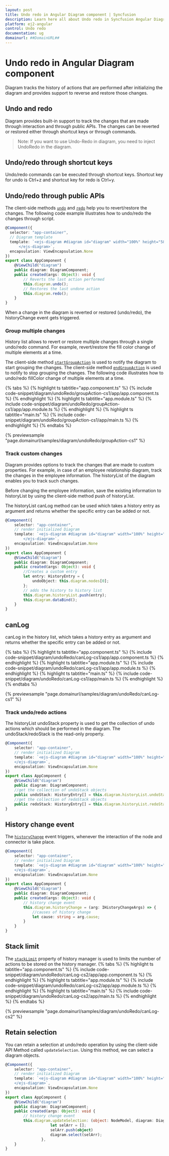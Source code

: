 ```yaml
---
layout: post
title: Undo redo in Angular Diagram component | Syncfusion
description: Learn here all about Undo redo in Syncfusion Angular Diagram component of Syncfusion Essential JS 2 and more.
platform: ej2-angular
control: Undo redo 
documentation: ug
domainurl: ##DomainURL##
---
```


# Undo redo in Angular Diagram component

Diagram tracks the history of actions that are performed after initializing the diagram and provides support to reverse and restore those changes.

## Undo and redo

Diagram provides built-in support to track the changes that are made through interaction and through public APIs. The changes can be reverted or restored either through shortcut keys or through commands.

>Note: If you want to use Undo-Redo in diagram, you need to inject UndoRedo in the diagram.

## Undo/redo through shortcut keys

Undo/redo commands can be executed through shortcut keys. Shortcut key for undo is Ctrl+z and shortcut key for redo is Ctrl+y.

## Undo/redo through public APIs

The client-side methods [`undo`](https://ej2.syncfusion.com/angular/documentation/api/diagram) and [`redo`](https://ej2.syncfusion.com/angular/documentation/api/diagram) help you to revert/restore the changes. The following code example illustrates how to undo/redo the changes through script.

```typescript
@Component({
  selector: "app-container",
  // Diagram template
  template: `<ejs-diagram #diagram id="diagram" width="100%" height="580px"  (created)='created($event)'>
      </ejs-diagram>`,
  encapsulation: ViewEncapsulation.None
})
export class AppComponent {
    @ViewChild("diagram")
    public diagram: DiagramComponent;
    public created(args: Object): void {
        // Reverts the last action performed
        this.diagram.undo();
        // Restores the last undone action
        this.diagram.redo();
    }
}
```

When a change in the diagram is reverted or restored (undo/redo), the historyChange event gets triggered.

### Group multiple changes

History list allows to revert or restore multiple changes through a single undo/redo command. For example, revert/restore the fill color change of multiple elements at a time.

The client-side method [`startGroupAction`](https://ej2.syncfusion.com/angular/documentation/api/diagram) is used to notify the diagram to start grouping the changes. The client-side method [`endGroupAction`](https://ej2.syncfusion.com/angular/documentation/api/diagram) is used to notify to stop grouping the changes. The following code illustrates how to undo/redo fillColor change of multiple elements at a time.

{% tabs %}
{% highlight ts tabtitle="app.component.ts" %}
{% include code-snippet/diagram/undoRedo/groupAction-cs1/app/app.component.ts %}
{% endhighlight %}
{% highlight ts tabtitle="app.module.ts" %}
{% include code-snippet/diagram/undoRedo/groupAction-cs1/app/app.module.ts %}
{% endhighlight %}
{% highlight ts tabtitle="main.ts" %}
{% include code-snippet/diagram/undoRedo/groupAction-cs1/app/main.ts %}
{% endhighlight %}
{% endtabs %}
  
{% previewsample "page.domainurl/samples/diagram/undoRedo/groupAction-cs1" %}

### Track custom changes

Diagram provides options to track the changes that are made to custom properties. For example, in case of an employee relationship diagram, track the changes in the employee information. The historyList of the diagram enables you to track such changes.

Before changing the employee information, save the existing information to historyList by using the client-side method push of historyList.

The historyList canLog method can be used which takes a history entry as argument and returns whether the specific entry can be added or not.

```typescript
@Component({
    selector: "app-container",
    // render initialized Diagram
    template: `<ejs-diagram #diagram id="diagram" width="100%" height="580px"  (created)='create($event)'>
        </ejs-diagram>`,
    encapsulation: ViewEncapsulation.None
})
export class AppComponent {
    @ViewChild("diagram")
    public diagram: DiagramComponent;
    public created(args: Object): void {
        //Creates a custom entry
        let entry: HistoryEntry = {
            undoObject: this.diagram.nodes[0];
        };
        // adds the history to history list
        this.diagram.historyList.push(entry);
        this.diagram.dataBind();
    }
}
```

## canLog

canLog in the history list, which takes a history entry as argument and returns whether the specific entry can be added or not.

{% tabs %}
{% highlight ts tabtitle="app.component.ts" %}
{% include code-snippet/diagram/undoRedo/canLog-cs1/app/app.component.ts %}
{% endhighlight %}
{% highlight ts tabtitle="app.module.ts" %}
{% include code-snippet/diagram/undoRedo/canLog-cs1/app/app.module.ts %}
{% endhighlight %}
{% highlight ts tabtitle="main.ts" %}
{% include code-snippet/diagram/undoRedo/canLog-cs1/app/main.ts %}
{% endhighlight %}
{% endtabs %}
  
{% previewsample "page.domainurl/samples/diagram/undoRedo/canLog-cs1" %}

### Track undo/redo actions

The historyList undoStack property is used to get the collection of undo actions which should be performed in the diagram. The undoStack/redoStack is the read-only property.

```typescript
@Component({
    selector: "app-container",
    // render initialized Diagram
    template: `<ejs-diagram #diagram id="diagram" width="100%" height="580px">
    </ejs-diagram>`,
    encapsulation: ViewEncapsulation.None
})
export class AppComponent {
    @ViewChild("diagram")
    public diagram: DiagramComponent;
    //get the collection of undoStack objects
    public undoStack: HistoryEntry[] = this.diagram.historyList.undoStack;
    //get the collection of redoStack objects
    public redoStack: HistoryEntry[] = this.diagram.historyList.redoStack;
}
```

## History change event

The [`historyChange`](https://ej2.syncfusion.com/angular/documentation/api/diagram) event triggers, whenever the interaction of the node and connector is take place.

```typescript
@Component({
    selector: "app-container",
    // render initialized Diagram
    template: `<ejs-diagram #diagram id="diagram" width="100%" height="580px" (created)='create($event)'>
    </ejs-diagram>`,
    encapsulation: ViewEncapsulation.None
})
export class AppComponent {
    @ViewChild("diagram")
    public diagram: DiagramComponent;
    public created(args: Object): void {
        // history change event
        this.diagram.historyChange = (arg: IHistoryChangeArgs) => {
            //causes of history change
            let cause: string = arg.cause;
        }
    }
}
```

## Stack limit

The [`stackLimit`](https://ej2.syncfusion.com/angular/documentation/api/diagram) property of history manager is used to limits the number of actions to be stored on the history manager.
{% tabs %}
{% highlight ts tabtitle="app.component.ts" %}
{% include code-snippet/diagram/undoRedo/canLog-cs2/app/app.component.ts %}
{% endhighlight %}
{% highlight ts tabtitle="app.module.ts" %}
{% include code-snippet/diagram/undoRedo/canLog-cs2/app/app.module.ts %}
{% endhighlight %}
{% highlight ts tabtitle="main.ts" %}
{% include code-snippet/diagram/undoRedo/canLog-cs2/app/main.ts %}
{% endhighlight %}
{% endtabs %}
  
{% previewsample "page.domainurl/samples/diagram/undoRedo/canLog-cs2" %}

## Retain selection

You can retain a selection at undo/redo operation by using the client-side API Method called `updateSelection`.  Using this method, we can select a diagram objects.

```typescript
@Component({
    selector: "app-container",
    // render initialized Diagram
    template: `<ejs-diagram #diagram id="diagram" width="100%" height="580px" (created)='create($event)'>
    </ejs-diagram>`,
    encapsulation: ViewEncapsulation.None
})
export class AppComponent {
    @ViewChild("diagram")
    public diagram: DiagramComponent;
    public created(args: Object): void {
        // history change event
        this.diagram.updateSelection: (object: NodeModel, diagram: Diagram) => {
                    let selArr = [];
                    selArr.push(object)
                    diagram.select(selArr);
                },
    }
}
```